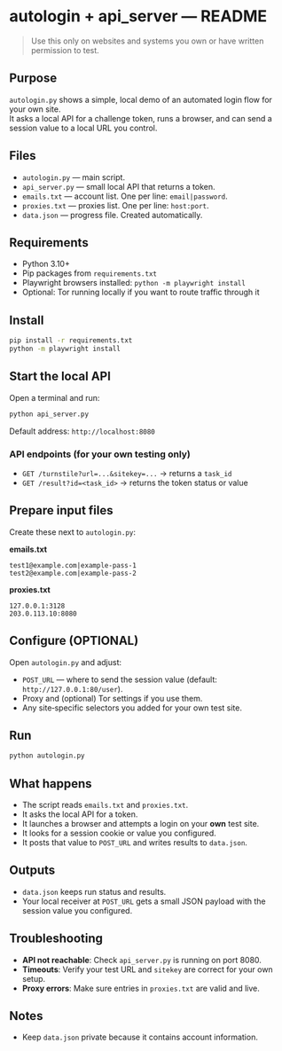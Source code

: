 # autologin + api_server — README

> Use this only on websites and systems you own or have written permission to test.

## Purpose
`autologin.py` shows a simple, local demo of an automated login flow for your own site.  
It asks a local API for a challenge token, runs a browser, and can send a session value to a local URL you control.

## Files
- `autologin.py` — main script.
- `api_server.py` — small local API that returns a token.
- `emails.txt` — account list. One per line: `email|password`.
- `proxies.txt` — proxies list. One per line: `host:port`.
- `data.json` — progress file. Created automatically.

## Requirements
- Python 3.10+
- Pip packages from `requirements.txt`
- Playwright browsers installed: `python -m playwright install`
- Optional: Tor running locally if you want to route traffic through it

## Install
```bash
pip install -r requirements.txt
python -m playwright install
```

## Start the local API
Open a terminal and run:
```bash
python api_server.py
```
Default address: `http://localhost:8080`

### API endpoints (for your own testing only)
- `GET /turnstile?url=...&sitekey=...` → returns a `task_id`
- `GET /result?id=<task_id>` → returns the token status or value

## Prepare input files
Create these next to `autologin.py`:

**emails.txt**
```
test1@example.com|example-pass-1
test2@example.com|example-pass-2
```

**proxies.txt**
```
127.0.0.1:3128
203.0.113.10:8080
```

## Configure (OPTIONAL)
Open `autologin.py` and adjust:
- `POST_URL` — where to send the session value (default: `http://127.0.0.1:80/user`).
- Proxy and (optional) Tor settings if you use them.
- Any site‑specific selectors you added for your own test site.

## Run
```bash
python autologin.py
```

## What happens
- The script reads `emails.txt` and `proxies.txt`.
- It asks the local API for a token.
- It launches a browser and attempts a login on your **own** test site.
- It looks for a session cookie or value you configured.
- It posts that value to `POST_URL` and writes results to `data.json`.

## Outputs
- `data.json` keeps run status and results.
- Your local receiver at `POST_URL` gets a small JSON payload with the session value you configured.

## Troubleshooting
- **API not reachable**: Check `api_server.py` is running on port 8080.
- **Timeouts**: Verify your test URL and `sitekey` are correct for your own setup.
- **Proxy errors**: Make sure entries in `proxies.txt` are valid and live.

## Notes
- Keep `data.json` private because it contains account information.

